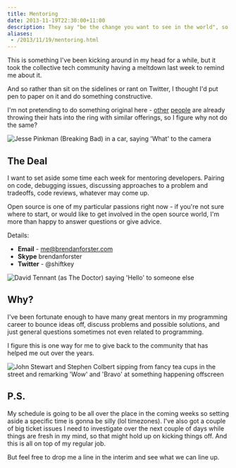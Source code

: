 ```yaml
---
title: Mentoring
date: 2013-11-19T22:30:00+11:00
description: They say "be the change you want to see in the world", so let's do that
aliases:
 - /2013/11/19/mentoring.html
---
```


This is something I've been kicking around in my head for a while, but it took
the collective tech community having a meltdown last week to remind me about it.

And so rather than sit on the sidelines or rant on Twitter, I thought I'd
put pen to paper on it and do something constructive.

I'm not pretending to do something original here -
[other](http://jamesgolick.com/2013/10/16/women-in-open-source.html)
[people](http://log.paulbetts.org/mentoring-in-tech/) are already throwing
their hats into the ring with similar offerings, so I figure why not do the same?

![Jesse Pinkman (Breaking Bad) in a car, saying 'What' to the camera](/images/jesse-what.gif)

## The Deal

I want to set aside some time each week for mentoring developers. Pairing on
code, debugging issues, discussing approaches to a problem and tradeoffs, code
reviews, whatever may come up.

Open source is one of my particular passions right now - if you're not sure
where to start, or would like to get involved in the open source world, I'm more
than happy to answer questions or give advice.

Details:

 - **Email** - me@brendanforster.com
 - **Skype** brendanforster
 - **Twitter** - @shiftkey

![David Tennant (as The Doctor) saying 'Hello' to someone else](/images/hello-dr-who.gif)

## Why?

I've been fortunate enough to have many great mentors in my programming career
to bounce ideas off, discuss problems and possible solutions, and just general
questions sometimes not even related to programming.

I figure this is one way for me to give back to the community that has helped
me out over the years.

![John Stewart and Stephen Colbert sipping from fancy tea cups in the street and remarking 'Wow' and 'Bravo' at something happening offscreen](/images/stewart-colbert-wow-bravo.gif)

## P.S.

My schedule is going to be all over the place in the coming weeks so setting
aside a specific time is gonna be silly (lol timezones). I've also got a couple
of big ticket issues I need to investigate over the next couple of days while
things are fresh in my mind, so that might hold up on kicking things off. And
this is all on top of my regular job.

But feel free to drop me a line in the interim and see what we can line up.
